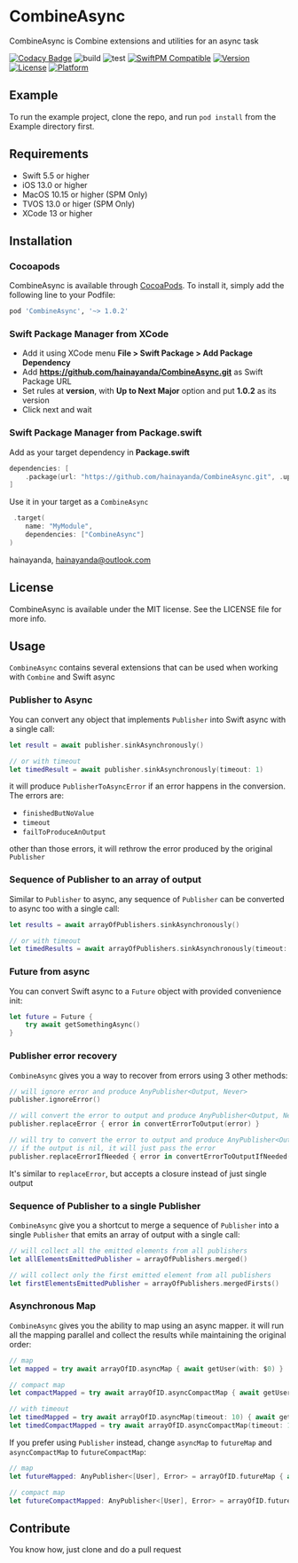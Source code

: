 # CombineAsync

CombineAsync is Combine extensions and utilities for an async task

[![Codacy Badge](https://app.codacy.com/project/badge/Grade/d07d496defc943ad90e96fde91a55e65)](https://app.codacy.com/gh/hainayanda/CombineAsync/dashboard?utm_source=gh&utm_medium=referral&utm_content=&utm_campaign=Badge_grade)
![build](https://github.com/hainayanda/CombineAsync/workflows/build/badge.svg)
![test](https://github.com/hainayanda/CombineAsync/workflows/test/badge.svg)
[![SwiftPM Compatible](https://img.shields.io/badge/SwiftPM-Compatible-brightgreen)](https://swift.org/package-manager/)
[![Version](https://img.shields.io/cocoapods/v/CombineAsync.svg?style=flat)](https://cocoapods.org/pods/CombineAsync)
[![License](https://img.shields.io/cocoapods/l/CombineAsync.svg?style=flat)](https://cocoapods.org/pods/CombineAsync)
[![Platform](https://img.shields.io/cocoapods/p/CombineAsync.svg?style=flat)](https://cocoapods.org/pods/CombineAsync)

## Example

To run the example project, clone the repo, and run `pod install` from the Example directory first.

## Requirements

- Swift 5.5 or higher
- iOS 13.0 or higher
- MacOS 10.15 or higher (SPM Only)
- TVOS 13.0 or higer (SPM Only)
- XCode 13 or higher

## Installation

### Cocoapods

CombineAsync is available through [CocoaPods](https://cocoapods.org). To install
it, simply add the following line to your Podfile:

```ruby
pod 'CombineAsync', '~> 1.0.2'
```

### Swift Package Manager from XCode

- Add it using XCode menu **File > Swift Package > Add Package Dependency**
- Add **<https://github.com/hainayanda/CombineAsync.git>** as Swift Package URL
- Set rules at **version**, with **Up to Next Major** option and put **1.0.2** as its version
- Click next and wait

### Swift Package Manager from Package.swift

Add as your target dependency in **Package.swift**

```swift
dependencies: [
    .package(url: "https://github.com/hainayanda/CombineAsync.git", .upToNextMajor(from: "1.0.2"))
]
```

Use it in your target as a `CombineAsync`

```swift
 .target(
    name: "MyModule",
    dependencies: ["CombineAsync"]
)
```

hainayanda, hainayanda@outlook.com

## License

CombineAsync is available under the MIT license. See the LICENSE file for more info.

## Usage

`CombineAsync` contains several extensions that can be used when working with `Combine` and Swift async

### Publisher to Async

You can convert any object that implements `Publisher` into Swift async with a single call:

```swift
let result = await publisher.sinkAsynchronously()

// or with timeout
let timedResult = await publisher.sinkAsynchronously(timeout: 1)
```

it will produce `PublisherToAsyncError` if an error happens in the conversion. The errors are:
- `finishedButNoValue`
- `timeout`
- `failToProduceAnOutput`

other than those errors, it will rethrow the error produced by the original `Publisher`

### Sequence of Publisher to an array of output

Similar to `Publisher` to async, any sequence of `Publisher` can be converted to async too with a single call:

```swift
let results = await arrayOfPublishers.sinkAsynchronously()

// or with timeout
let timedResults = await arrayOfPublishers.sinkAsynchronously(timeout: 1)
```

### Future from async

You can convert Swift async to a `Future` object with provided convenience init:

```swift
let future = Future { 
    try await getSomethingAsync()
}
```

### Publisher error recovery

`CombineAsync` gives you a way to recover from errors using 3 other methods:

```swift
// will ignore error and produce AnyPublisher<Output, Never>
publisher.ignoreError()

// will convert the error to output and produce AnyPublisher<Output, Never>
publisher.replaceError { error in convertErrorToOutput(error) }

// will try to convert the error to output and produce AnyPublisher<Output, Failure>
// if the output is nil, it will just pass the error
publisher.replaceErrorIfNeeded { error in convertErrorToOutputIfNeeded(error) }
```

It's similar to `replaceError`, but accepts a closure instead of just single output

### Sequence of Publisher to a single Publisher

`CombineAsync` give you a shortcut to merge a sequence of `Publisher` into a single `Publisher` that emits an array of output with a single call:

```swift
// will collect all the emitted elements from all publishers
let allElementsEmittedPublisher = arrayOfPublishers.merged()

// will collect only the first emitted element from all publishers
let firstElementsEmittedPublisher = arrayOfPublishers.mergedFirsts()
```

### Asynchronous Map

`CombineAsync` gives you the ability to map using an async mapper. it will run all the mapping parallel and collect the results while maintaining the original order:

```swift
// map
let mapped = try await arrayOfID.asyncMap { await getUser(with: $0) }

// compact map
let compactMapped = try await arrayOfID.asyncCompactMap { await getUser(with: $0) }

// with timeout
let timedMapped = try await arrayOfID.asyncMap(timeout: 10) { await getUser(with: $0) }
let timedCompactMapped = try await arrayOfID.asyncCompactMap(timeout: 10) { await getUser(with: $0) }
```

If you prefer using `Publisher` instead, change `asyncMap` to `futureMap` and `asyncCompactMap` to `futureCompactMap`:

```swift
// map
let futureMapped: AnyPublisher<[User], Error> = arrayOfID.futureMap { await getUser(with: $0) }

// compact map
let futureCompactMapped: AnyPublisher<[User], Error> = arrayOfID.futureCompactMap { await getUser(with: $0) }
```

## Contribute

You know how, just clone and do a pull request
